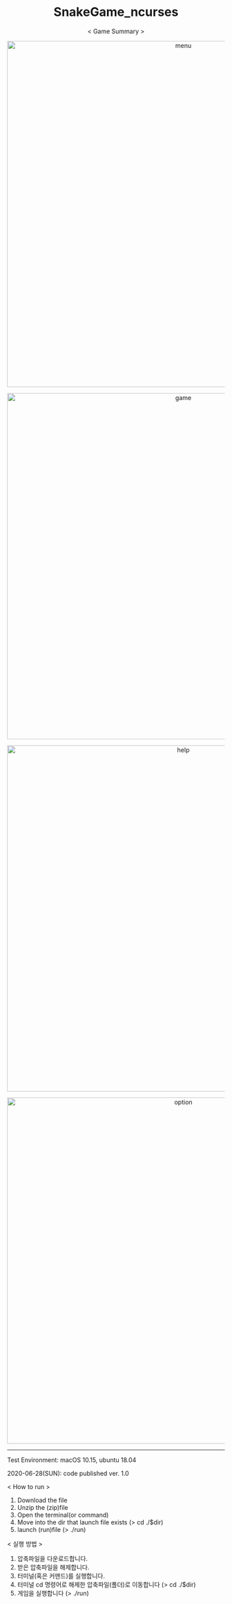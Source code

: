 <h1 align="center"> SnakeGame_ncurses </h1>
<p align="center">< Game Summary ></p>

<p align="center"><img width="800" alt="menu" src="https://user-images.githubusercontent.com/2377324/85927285-025c2600-b8e0-11ea-9e6b-b1093b56518c.png"></p>
<p align="center"><img width="800" alt="game" src="https://user-images.githubusercontent.com/2377324/85913549-c63dac80-b870-11ea-809d-56ffe4292bc0.png"></p>
<p align="center"><img width="800" alt="help" src="https://user-images.githubusercontent.com/2377324/85919521-af19b180-b8a6-11ea-900f-21a020eeade5.png"></p>
<p align="center"><img width="800" alt="option" src="https://user-images.githubusercontent.com/2377324/85927290-0720da00-b8e0-11ea-9da2-ff6aa30df8d5.png"></p>

----------------
Test Environment: macOS 10.15, ubuntu 18.04

2020-06-28(SUN): code published ver. 1.0

< How to run >
  1. Download the file
  2. Unzip the (zip)file
  3. Open the terminal(or command)
  4. Move into the dir that launch file exists (> cd ./$dir)
  5. launch (run)file (> ./run)

< 실행 방법 >
  1. 압축파일을 다운로드합니다.
  2. 받은 압축파일을 해제합니다.
  3. 터미널(혹은 커맨드)를 실행합니다.
  4. 터미널 cd 명령어로 해제한 압축파일(폴더)로 이동합니다 (> cd ./$dir)
  5. 게임을 실행합니다 (> ./run)
